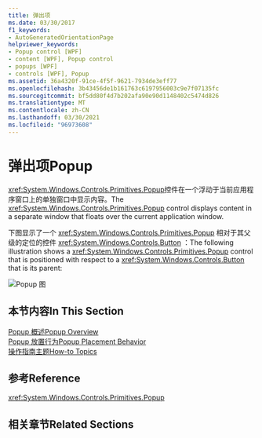 ```yaml
---
title: 弹出项
ms.date: 03/30/2017
f1_keywords:
- AutoGeneratedOrientationPage
helpviewer_keywords:
- Popup control [WPF]
- content [WPF], Popup control
- popups [WPF]
- controls [WPF], Popup
ms.assetid: 36a4320f-91ce-4f5f-9621-7934de3eff77
ms.openlocfilehash: 3b43456de1b161763c6197956003c9e7f07135fc
ms.sourcegitcommit: bf5dd80f4d7b202afa90e90d1148402c5474d826
ms.translationtype: MT
ms.contentlocale: zh-CN
ms.lasthandoff: 03/30/2021
ms.locfileid: "96973608"
---
```

# <a name="popup"></a><span data-ttu-id="edd68-102">弹出项</span><span class="sxs-lookup"><span data-stu-id="edd68-102">Popup</span></span>
<span data-ttu-id="edd68-103"><xref:System.Windows.Controls.Primitives.Popup>控件在一个浮动于当前应用程序窗口上的单独窗口中显示内容。</span><span class="sxs-lookup"><span data-stu-id="edd68-103">The <xref:System.Windows.Controls.Primitives.Popup> control displays content in a separate window that floats over the current application window.</span></span>  
  
 <span data-ttu-id="edd68-104">下图显示了一个 <xref:System.Windows.Controls.Primitives.Popup> 相对于其父级的定位的控件 <xref:System.Windows.Controls.Button> ：</span><span class="sxs-lookup"><span data-stu-id="edd68-104">The following illustration shows a <xref:System.Windows.Controls.Primitives.Popup> control that is positioned with respect to a <xref:System.Windows.Controls.Button> that is its parent:</span></span>  
  
 ![Popup 图](./media/popup/popup-picture-button.jpg)  
  
## <a name="in-this-section"></a><span data-ttu-id="edd68-106">本节内容</span><span class="sxs-lookup"><span data-stu-id="edd68-106">In This Section</span></span>  
 [<span data-ttu-id="edd68-107">Popup 概述</span><span class="sxs-lookup"><span data-stu-id="edd68-107">Popup Overview</span></span>](popup-overview.md)  
 [<span data-ttu-id="edd68-108">Popup 放置行为</span><span class="sxs-lookup"><span data-stu-id="edd68-108">Popup Placement Behavior</span></span>](popup-placement-behavior.md)  
 [<span data-ttu-id="edd68-109">操作指南主题</span><span class="sxs-lookup"><span data-stu-id="edd68-109">How-to Topics</span></span>](popup-how-to-topics.md)  
  
## <a name="reference"></a><span data-ttu-id="edd68-110">参考</span><span class="sxs-lookup"><span data-stu-id="edd68-110">Reference</span></span>  
 <xref:System.Windows.Controls.Primitives.Popup>  
  
## <a name="related-sections"></a><span data-ttu-id="edd68-111">相关章节</span><span class="sxs-lookup"><span data-stu-id="edd68-111">Related Sections</span></span>
